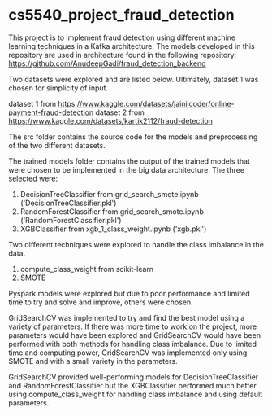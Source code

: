 # cs5540_project_fraud_detection

This project is to implement fraud detection using different machine learning techniques in a Kafka architecture. The models developed in this repository are used in architecture found in the following repository:
https://github.com/AnudeepGadi/fraud_detection_backend

Two datasets were explored and are listed below. Ultimately, dataset 1 was chosen for simplicity of input.

dataset 1 from https://www.kaggle.com/datasets/jainilcoder/online-payment-fraud-detection
dataset 2 from https://www.kaggle.com/datasets/kartik2112/fraud-detection

The src folder contains the source code for the models and preprocessing of the two different datasets.

The trained models folder contains the output of the trained models that were chosen to be implemented in the big data architecture. The three selected were:
1. DecisionTreeClassifier from grid_search_smote.ipynb ('DecisionTreeClassifier.pkl')
2. RandomForestClassifier from grid_search_smote.ipynb ('RandomForestClassifier.pkl')
3. XGBClassifier from xgb_1_class_weight.ipynb ('xgb.pkl')

Two different techniques were explored to handle the class imbalance in the data. 
1. compute_class_weight from scikit-learn
2. SMOTE

Pyspark models were explored but due to poor performance and limited time to try and solve and improve, others were chosen.

GridSearchCV was implemented to try and find the best model using a variety of parameters. If there was more time to work on the project, more parameters would have been explored and GridSearchCV would have been performed with both methods for handling class imbalance. Due to limited time and computing power, GridSearchCV was implemented only using SMOTE and with a small variety in the parameters.  

GridSearchCV provided well-performing models for DecisionTreeClassifier and RandomForestClassifier but the XGBClassifier performed much better using 
compute_class_weight for handling class imbalance and using default parameters.



